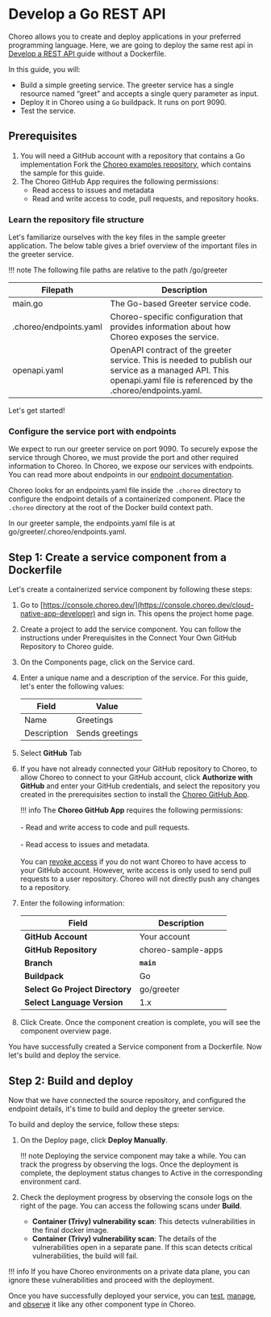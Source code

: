 # Develop a Go REST API

Choreo allows you to create and deploy applications in your preferred programming language. Here, we are going to deploy the same rest api in [Develop a REST API ](develop-a-rest-api.md) guide without a Dockerfile.

In this guide, you will:

- Build a simple greeting service. The greeter service has a single resource named “greet” and accepts a single query parameter as input.
- Deploy it in Choreo using a `Go` buildpack. It runs on port 9090.
- Test the service.

## Prerequisites

1. You will need a GitHub account with a repository that contains a Go implementation Fork the [Choreo examples repository](https://github.com/wso2/choreo-sample-apps/), which contains the sample for this guide.
2. The Choreo GitHub App requires the following permissions:
    - Read access to issues and metadata
    - Read and write access to code, pull requests, and repository hooks.

### Learn the repository file structure

Let's familiarize ourselves with the key files in the sample greeter application. The below table gives a brief overview of the important files in the greeter service.

!!! note 
    The following file paths are relative to the path <sample-repository-dir>/go/greeter

|Filepath               |Description                                                                   |
|-----------------------|------------------------------------------------------------------------------|
| main.go               | The Go-based Greeter service code.
|.choreo/endpoints.yaml | Choreo-specific configuration that provides information about how Choreo exposes the service.|
|openapi.yaml           | OpenAPI contract of the greeter service. This is needed to publish our service as a managed API. This openapi.yaml file is referenced by the .choreo/endpoints.yaml.|

Let's get started!

### Configure the service port with endpoints

We expect to run our greeter service on port 9090. To securely expose the service through Choreo, we must provide the port and other required information to Choreo. In Choreo, we expose our services with endpoints. You can read more about endpoints in our [endpoint documentation](https://wso2.com/choreo/docs/develop-components/develop-services/develop-a-service/#what-are-endpoints-in-service-components).

Choreo looks for an endpoints.yaml file inside the `.choreo` directory to configure the endpoint details of a containerized component. Place the `.choreo` directory at the root of the Docker build context path.

In our greeter sample, the endpoints.yaml file is at go/greeter/.choreo/endpoints.yaml. 

## Step 1: Create a service component from a Dockerfile

Let's create a containerized service component by following these steps:

1. Go to [https://console.choreo.dev/](https://console.choreo.dev/cloud-native-app-developer) and sign in. This opens the project home page.
2. Create a project to add the service component. You can follow the instructions under Prerequisites in the Connect Your Own GitHub Repository to Choreo guide.
3. On the Components page, click on the Service card.
4. Enter a unique name and a description of the service. For this guide, let's enter the following values:

    |Field          |     Value              |
    |---------------|------------------------|
    |Name           | Greetings              |
    |Description    | Sends greetings        |

5. Select **GitHub** Tab
6. If you have not already connected your GitHub repository to Choreo, to allow Choreo to connect to your GitHub account, click **Authorize with GitHub** and enter your GitHub credentials, and select the repository you created in the prerequisites section to install the [Choreo GitHub App](https://github.com/marketplace/choreo-apps).

    !!! info
         The **Choreo GitHub App** requires the following permissions:<br/><br/>- Read and write access to code and pull requests.<br/><br/>- Read access to issues and metadata.<br/><br/>You can [revoke access](https://docs.github.com/en/authentication/keeping-your-account-and-data-secure/reviewing-your-authorized-integrations#reviewing-your-authorized-github-apps) if you do not want Choreo to have access to your GitHub account. However, write access is only used to send pull requests to a user repository. Choreo will not directly push any changes to a repository.


7. Enter the following information:

    | **Field**             | **Description**                               |
    |-----------------------|-----------------------------------------------|
    | **GitHub Account**    | Your account                                  |
    | **GitHub Repository** | choreo-sample-apps |
    | **Branch**            | **`main`**                               |
    | **Buildpack**      | Go|
    | **Select Go Project Directory**       | go/greeter |
    | **Select Language Version**              | 1.x |

8. Click Create. Once the component creation is complete, you will see the component overview page.

You have successfully created a Service component from a Dockerfile. Now let's build and deploy the service.

## Step 2: Build and deploy
Now that we have connected the source repository, and configured the endpoint details, it's time to build and deploy the greeter service.

To build and deploy the service, follow these steps:

1. On the Deploy page, click **Deploy Manually**.

    !!! note
        Deploying the service component may take a while. You can track the progress by observing the logs. Once the deployment is complete, the deployment status changes to Active in the corresponding environment card.

2. Check the deployment progress by observing the console logs on the right of the page.
    You can access the following scans under **Build**. 
    - **Container (Trivy) vulnerability scan**: This detects vulnerabilities in the final docker image. 
    -  **Container (Trivy) vulnerability scan**: The details of the vulnerabilities open in a separate pane. If this scan detects critical vulnerabilities, the build will fail.

!!! info
    If you have Choreo environments on a private data plane, you can ignore these vulnerabilities and proceed with the deployment.

Once you have successfully deployed your service, you can [test](../../testing/test-rest-endpoints-via-the-openapi-console.md), [manage](../../api-management/lifecycle-management.md), and [observe](../../monitoring-and-insights/observability-overview.md) it like any other component type in Choreo.
